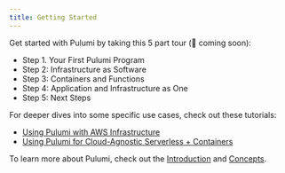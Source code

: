 ```yaml
---
title: Getting Started
---
```


Get started with Pulumi by taking this 5 part tour (🚧 coming soon): 
* Step 1. Your First Pulumi Program
* Step 2: Infrastructure as Software
* Step 3: Containers and Functions
* Step 4: Application and Infrastructure as One
* Step 5: Next Steps

For deeper dives into some specific use cases, check out these tutorials:
* [Using Pulumi with AWS Infrastructure](./aws)
* [Using Pulumi for Cloud-Agnostic Serverless + Containers](./aws)

To learn more about Pulumi, check out the [Introduction](../reference) and [Concepts](../reference/concepts.html).